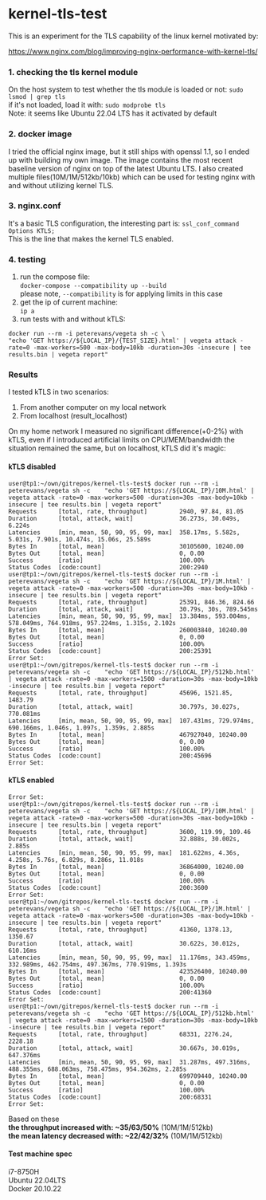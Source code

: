 # kernel-tls-test

This is an experiment for the TLS capability of the linux kernel motivated by:

https://www.nginx.com/blog/improving-nginx-performance-with-kernel-tls/

### 1. checking the tls kernel module

On the host system to test whether the tls module is loaded or not:
`sudo lsmod | grep tls`  
if it's not loaded, load it with:
`sudo modprobe tls`  
Note: it seems like Ubuntu 22.04 LTS has it activated by default  

### 2. docker image  

I tried the official nginx image, but it still ships with openssl 1.1, so I ended up with building my own image.
The image contains the most recent baseline version of nginx on top of the latest Ubuntu LTS. I also created multiple
files(10M/1M/512kb/10kb) which can be used for testing nginx with and without utilizing kernel TLS.

### 3. nginx.conf  

It's a basic TLS configuration, the interesting part is:
`ssl_conf_command Options KTLS;`  
This is the line that makes the kernel TLS enabled.

### 4. testing
1. run the compose file:  
`docker-compose --compatibility up --build`  
please note, `--compatibility` is for applying limits in this case
2. get the ip of current machine:  
   `ip a`
3. run tests with and without kTLS:  
```
docker run --rm -i peterevans/vegeta sh -c \
"echo 'GET https://${LOCAL_IP}/{TEST_SIZE}.html' | vegeta attack -rate=0 -max-workers=500 -max-body=10kb -duration=30s -insecure | tee results.bin | vegeta report"
```

### Results

I tested kTLS in two scenarios:
1. From another computer on my local network
2. From localhost (result_localhost)

On my home network I measured no significant difference(+0-2%) with kTLS, even if I introduced artificial limits on
CPU/MEM/bandwidth the situation remained the same, but on localhost, kTLS did it's magic:

#### kTLS disabled
```
user@tp1:~/own/gitrepos/kernel-tls-test$ docker run --rm -i peterevans/vegeta sh -c    "echo 'GET https://${LOCAL_IP}/10M.html' | vegeta attack -rate=0 -max-workers=500 -duration=30s -max-body=10kb -insecure | tee results.bin | vegeta report"
Requests      [total, rate, throughput]         2940, 97.84, 81.05
Duration      [total, attack, wait]             36.273s, 30.049s, 6.224s
Latencies     [min, mean, 50, 90, 95, 99, max]  358.17ms, 5.582s, 5.031s, 7.901s, 10.474s, 15.06s, 25.589s
Bytes In      [total, mean]                     30105600, 10240.00
Bytes Out     [total, mean]                     0, 0.00
Success       [ratio]                           100.00%
Status Codes  [code:count]                      200:2940
user@tp1:~/own/gitrepos/kernel-tls-test$ docker run --rm -i peterevans/vegeta sh -c    "echo 'GET https://${LOCAL_IP}/1M.html' | vegeta attack -rate=0 -max-workers=500 -duration=30s -max-body=10kb -insecure | tee results.bin | vegeta report"
Requests      [total, rate, throughput]         25391, 846.36, 824.66
Duration      [total, attack, wait]             30.79s, 30s, 789.545ms
Latencies     [min, mean, 50, 90, 95, 99, max]  13.384ms, 593.004ms, 578.049ms, 764.918ms, 957.224ms, 1.315s, 2.102s
Bytes In      [total, mean]                     260003840, 10240.00
Bytes Out     [total, mean]                     0, 0.00
Success       [ratio]                           100.00%
Status Codes  [code:count]                      200:25391
Error Set:
user@tp1:~/own/gitrepos/kernel-tls-test$ docker run --rm -i peterevans/vegeta sh -c    "echo 'GET https://${LOCAL_IP}/512kb.html' | vegeta attack -rate=0 -max-workers=1500 -duration=30s -max-body=10kb -insecure | tee results.bin | vegeta report"
Requests      [total, rate, throughput]         45696, 1521.85, 1483.79
Duration      [total, attack, wait]             30.797s, 30.027s, 770.081ms
Latencies     [min, mean, 50, 90, 95, 99, max]  107.431ms, 729.974ms, 690.166ms, 1.046s, 1.097s, 1.359s, 2.885s
Bytes In      [total, mean]                     467927040, 10240.00
Bytes Out     [total, mean]                     0, 0.00
Success       [ratio]                           100.00%
Status Codes  [code:count]                      200:45696  
Error Set:
```

#### kTLS enabled
```
Error Set:
user@tp1:~/own/gitrepos/kernel-tls-test$ docker run --rm -i peterevans/vegeta sh -c    "echo 'GET https://${LOCAL_IP}/10M.html' | vegeta attack -rate=0 -max-workers=500 -duration=30s -max-body=10kb -insecure | tee results.bin | vegeta report"
Requests      [total, rate, throughput]         3600, 119.99, 109.46
Duration      [total, attack, wait]             32.888s, 30.002s, 2.885s
Latencies     [min, mean, 50, 90, 95, 99, max]  181.622ms, 4.36s, 4.258s, 5.76s, 6.829s, 8.286s, 11.018s
Bytes In      [total, mean]                     36864000, 10240.00
Bytes Out     [total, mean]                     0, 0.00
Success       [ratio]                           100.00%
Status Codes  [code:count]                      200:3600
Error Set:
user@tp1:~/own/gitrepos/kernel-tls-test$ docker run --rm -i peterevans/vegeta sh -c    "echo 'GET https://${LOCAL_IP}/1M.html' | vegeta attack -rate=0 -max-workers=500 -duration=30s -max-body=10kb -insecure | tee results.bin | vegeta report"
Requests      [total, rate, throughput]         41360, 1378.13, 1350.67
Duration      [total, attack, wait]             30.622s, 30.012s, 610.16ms
Latencies     [min, mean, 50, 90, 95, 99, max]  11.176ms, 343.459ms, 332.989ms, 462.754ms, 497.367ms, 770.919ms, 1.393s
Bytes In      [total, mean]                     423526400, 10240.00
Bytes Out     [total, mean]                     0, 0.00
Success       [ratio]                           100.00%
Status Codes  [code:count]                      200:41360
Error Set:
user@tp1:~/own/gitrepos/kernel-tls-test$ docker run --rm -i peterevans/vegeta sh -c    "echo 'GET https://${LOCAL_IP}/512kb.html' | vegeta attack -rate=0 -max-workers=1500 -duration=30s -max-body=10kb -insecure | tee results.bin | vegeta report"
Requests      [total, rate, throughput]         68331, 2276.24, 2228.18
Duration      [total, attack, wait]             30.667s, 30.019s, 647.376ms
Latencies     [min, mean, 50, 90, 95, 99, max]  31.287ms, 497.316ms, 488.355ms, 688.063ms, 758.475ms, 954.362ms, 2.285s
Bytes In      [total, mean]                     699709440, 10240.00
Bytes Out     [total, mean]                     0, 0.00
Success       [ratio]                           100.00%
Status Codes  [code:count]                      200:68331  
Error Set:
```

Based on these  
**the throughput increased with: ~35/63/50%**  (10M/1M/512kb)  
**the mean latency decreased with: ~22/42/32%** (10M/1M/512kb)

#### Test machine spec  
i7-8750H  
Ubuntu 22.04LTS  
Docker 20.10.22  